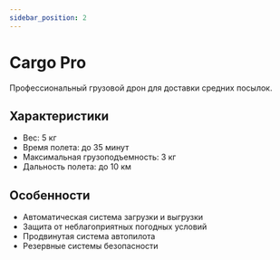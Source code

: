 ```yaml
---
sidebar_position: 2
---
```


# Cargo Pro

Профессиональный грузовой дрон для доставки средних посылок.

## Характеристики

- Вес: 5 кг
- Время полета: до 35 минут
- Максимальная грузоподъемность: 3 кг
- Дальность полета: до 10 км

## Особенности

- Автоматическая система загрузки и выгрузки
- Защита от неблагоприятных погодных условий
- Продвинутая система автопилота
- Резервные системы безопасности 